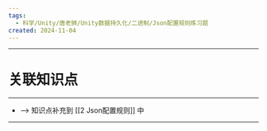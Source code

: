 ```yaml
---
tags:
  - 科学/Unity/唐老狮/Unity数据持久化/二进制/Json配置规则练习题
created: 2024-11-04
---
```


---
# 关联知识点



---

- ——> 知识点补充到 [[2 Json配置规则]] 中


---
